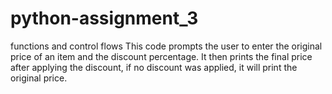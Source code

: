 # python-assignment_3
functions and control flows
This code prompts the user to enter the original price of an item and the discount percentage. It then prints the final price after applying the discount, if no discount was applied, it will  print the original price.
